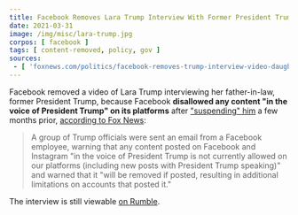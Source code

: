 ```yaml
---
title: Facebook Removes Lara Trump Interview With Former President Trump
date: 2021-03-31
image: /img/misc/lara-trump.jpg
corpos: [ facebook ]
tags: [ content-removed, policy, gov ]
sources:
 - [ 'foxnews.com/politics/facebook-removes-trump-interview-video-daughter-in-law-lara-trump', 'archive.ph/WI6eu' ]
---
```


Facebook removed a video of Lara Trump interviewing her father-in-law, former
President Trump, because Facebook **disallowed any content "in the voice of
President Trump" on its platforms** after ["suspending"
him](/e/twitter-facebook-suspend-trump/) a few months prior, [according to Fox
News](https://archive.ph/WI6eu#selection-1559.0-1559.369):

> A group of Trump officials were sent an email from a Facebook employee,
> warning that any content posted on Facebook and Instagram "in the voice of
> President Trump is not currently allowed on our platforms (including new
> posts with President Trump speaking)" and warned that it "will be removed if
> posted, resulting in additional limitations on accounts that posted it."

The interview is still viewable [on
Rumble](https://rumble.com/vf7jdd-the-right-view-with-president-donald-j-trump-and-lara-trump.html).
